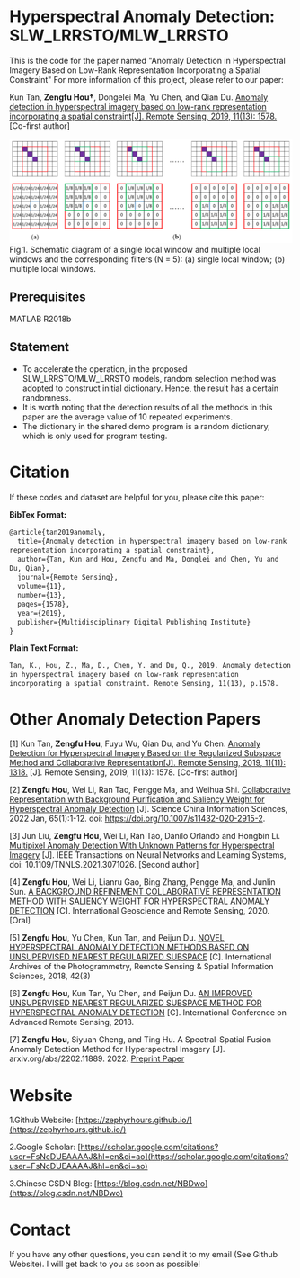 # Hyperspectral Anomaly Detection: SLW_LRRSTO/MLW_LRRSTO
This is the code for the paper named "Anomaly Detection in Hyperspectral Imagery Based on Low-Rank Representation Incorporating a Spatial Constraint"
For more information of this project, please refer to our paper: 

Kun Tan, **Zengfu Hou†**, Dongelei Ma, Yu Chen, and Qian Du. [Anomaly detection in hyperspectral imagery based on low-rank representation incorporating a spatial constraint[J]. Remote Sensing, 2019, 11(13): 1578.](https://www.mdpi.com/2072-4292/11/13/1578) [Co-first author]

<img src="Flowchat_SLW.png" alt="Flowchat SLW">
Fig.1. Schematic diagram of a single local window and multiple local windows and the corresponding filters (N = 5): (a) single local window; (b) multiple local windows.


## Prerequisites
MATLAB R2018b


## Statement
- To accelerate the operation, in the proposed SLW_LRRSTO/MLW_LRRSTO models, random selection method was adopted to construct initial dictionary. Hence, the result has a certain randomness. 
- It is worth noting that the detection results of all the methods in this paper are the average value of 10 repeated experiments.
- The dictionary in the shared demo program is a random dictionary, which is only used for program testing.

# Citation
If these codes and dataset are helpful for you, please cite this paper:

**BibTex Format:**<br />
```
@article{tan2019anomaly,
  title={Anomaly detection in hyperspectral imagery based on low-rank representation incorporating a spatial constraint},
  author={Tan, Kun and Hou, Zengfu and Ma, Donglei and Chen, Yu and Du, Qian},
  journal={Remote Sensing},
  volume={11},
  number={13},
  pages={1578},
  year={2019},
  publisher={Multidisciplinary Digital Publishing Institute}
}
```

**Plain Text Format:**<br />
```
Tan, K., Hou, Z., Ma, D., Chen, Y. and Du, Q., 2019. Anomaly detection in hyperspectral imagery based on low-rank representation incorporating a spatial constraint. Remote Sensing, 11(13), p.1578.
```

# Other Anomaly Detection Papers
[1] Kun Tan, **Zengfu Hou**, Fuyu Wu, Qian Du, and Yu Chen. [Anomaly Detection for Hyperspectral Imagery Based on the Regularized Subspace Method and Collaborative Representation[J]. Remote Sensing, 2019, 11(11): 1318.](https://www.mdpi.com/2072-4292/11/11/1318) [J]. Remote Sensing, 2019, 11(13): 1578. [Co-first author]

[2] **Zengfu Hou**, Wei Li, Ran Tao, Pengge Ma, and Weihua Shi. [Collaborative Representation with Background Purification and Saliency Weight for Hyperspectral Anomaly Detection](https://link.springer.com/article/10.1007/s11432-020-2915-2) [J]. Science China Information Sciences, 2022 Jan, 65(1):1-12. doi: https://doi.org/10.1007/s11432-020-2915-2.

[3] Jun Liu, **Zengfu Hou**, Wei Li, Ran Tao, Danilo Orlando and Hongbin Li. [Multipixel Anomaly Detection With Unknown Patterns for Hyperspectral Imagery](https://ieeexplore.ieee.org/abstract/document/9404853) [J]. IEEE Transactions on Neural Networks and Learning Systems, doi: 10.1109/TNNLS.2021.3071026. [Second author]

[4] **Zengfu Hou**, Wei Li, Lianru Gao, Bing Zhang, Pengge Ma, and Junlin Sun. [A BACKGROUND REFINEMENT COLLABORATIVE REPRESENTATION METHOD WITH SALIENCY WEIGHT FOR HYPERSPECTRAL ANOMALY DETECTION](https://ieeexplore.ieee.org/abstract/document/9324521) [C]. International Geoscience and Remote Sensing, 2020. [Oral]

[5] **Zengfu Hou**, Yu Chen, Kun Tan, and Peijun Du. [NOVEL HYPERSPECTRAL ANOMALY DETECTION METHODS BASED ON UNSUPERVISED NEAREST REGULARIZED SUBSPACE](https://pdfs.semanticscholar.org/43ba/4ca04679165d72e9f3fd3a9b1346437b81f9.pdf) [C]. International Archives of the Photogrammetry, Remote Sensing & Spatial Information Sciences, 2018, 42(3)

[6] **Zengfu Hou**, Kun Tan, Yu Chen, and Peijun Du. [AN IMPROVED UNSUPERVISED NEAREST REGULARIZED SUBSPACE METHOD FOR HYPERSPECTRAL ANOMALY DETECTION](https://drive.google.com/file/d/1g3KkwsN2Q8pk7aMZEKGRdfoGEEcOTTRp/view) [C]. International Conference on Advanced Remote Sensing, 2018.

[7] **Zengfu Hou**, Siyuan Cheng, and Ting Hu. A Spectral-Spatial Fusion Anomaly Detection Method for Hyperspectral Imagery [J]. arxiv.org/abs/2202.11889. 2022. [Preprint Paper](https://arxiv.org/abs/2202.11889)


# Website
1.Github Website: [https://zephyrhours.github.io/](https://zephyrhours.github.io/)

2.Google Scholar: [https://scholar.google.com/citations?user=FsNcDUEAAAAJ&hl=en&oi=ao](https://scholar.google.com/citations?user=FsNcDUEAAAAJ&hl=en&oi=ao)

3.Chinese CSDN Blog: [https://blog.csdn.net/NBDwo](https://blog.csdn.net/NBDwo)

# Contact
If you have any other questions, you can send it to my email (See Github Website). I will get back to you as soon as possible!
